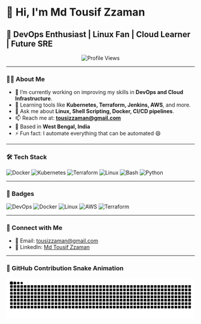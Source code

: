 # 👋 Hi, I'm Md Tousif Zzaman

## 🚀 DevOps Enthusiast | Linux Fan | Cloud Learner | Future SRE

<p align="center">
  <img src="https://komarev.com/ghpvc/?username=tousifzzaman&label=Profile%20views&color=0e75b6&style=flat" alt="Profile Views" />
</p>

---

### 🧑‍💻 About Me

- 🔭 I’m currently working on improving my skills in **DevOps and Cloud Infrastructure**.
- 🌱 Learning tools like **Kubernetes, Terraform, Jenkins, AWS**, and more.
- 💬 Ask me about **Linux, Shell Scripting, Docker, CI/CD pipelines**.
- 📫 Reach me at: **tousizzaman@gmail.com**
- 📍 Based in **West Bengal, India**
- ⚡ Fun fact: I automate everything that can be automated 😄

---

### 🛠️ Tech Stack

<p align="left">
  <img src="https://cdn.jsdelivr.net/gh/devicons/devicon/icons/docker/docker-original.svg" width="40" title="Docker"/>
  <img src="https://cdn.jsdelivr.net/gh/devicons/devicon/icons/kubernetes/kubernetes-plain.svg" width="40" title="Kubernetes"/>
  <img src="https://cdn.jsdelivr.net/gh/devicons/devicon/icons/terraform/terraform-original.svg" width="40" title="Terraform"/>
  <img src="https://cdn.jsdelivr.net/gh/devicons/devicon/icons/linux/linux-original.svg" width="40" title="Linux"/>
  <img src="https://cdn.jsdelivr.net/gh/devicons/devicon/icons/bash/bash-original.svg" width="40" title="Bash"/>
  <img src="https://cdn.jsdelivr.net/gh/devicons/devicon/icons/python/python-original.svg" width="40" title="Python"/>
</p>

---

### 🏅 Badges

![DevOps](https://img.shields.io/badge/DevOps-Engineer-blue?style=for-the-badge&logo=dev.to)
![Docker](https://img.shields.io/badge/Docker-Containerization-blue?style=for-the-badge&logo=docker)
![Linux](https://img.shields.io/badge/Linux-Lover-yellow?style=for-the-badge&logo=linux)
![AWS](https://img.shields.io/badge/AWS-Cloud-orange?style=for-the-badge&logo=amazon-aws)
![Terraform](https://img.shields.io/badge/Terraform-IaC-623CE4?style=for-the-badge&logo=terraform)

---

### 🤝 Connect with Me

- 📧 Email: [tousizzaman@gmail.com](mailto:tousizzaman@gmail.com)  
- 🔗 LinkedIn: [Md Tousif Zzaman](https://www.linkedin.com/in/md-tousif-zzaman-26bb54259)

---

### 🐍 GitHub Contribution Snake Animation

<p align="center">
  <img src="https://github.com/tousifzzaman/tousifzzaman/raw/output/github-contribution-grid-snake.svg" alt="Snake animation" />
</p>
